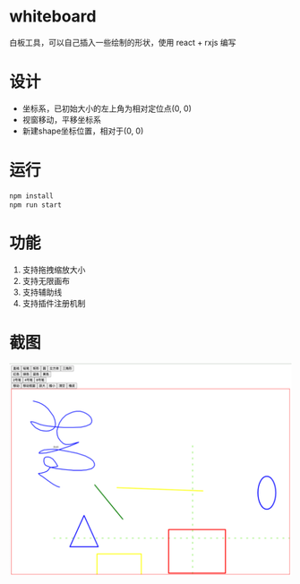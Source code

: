 # whiteboard

白板工具，可以自己插入一些绘制的形状，使用 react + rxjs 编写

# 设计

- 坐标系，已初始大小的左上角为相对定位点(0, 0)
- 视窗移动，平移坐标系
- 新建shape坐标位置，相对于(0, 0)

# 运行

```
npm install
npm run start
```

# 功能

1. 支持拖拽缩放大小
2. 支持无限画布
3. 支持辅助线
4. 支持插件注册机制

# 截图

![alt 截图](https://github.com/uncoder-fe/whiteboard2/blob/master/screenshot/screenshot-20211021-112524.png '截图')

